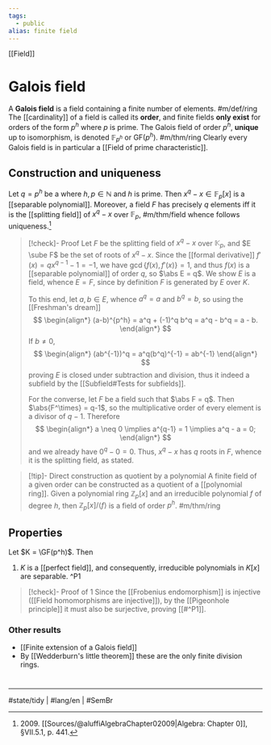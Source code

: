 ```yaml
---
tags:
  - public
alias: finite field
---
```

[[Field]]
# Galois field
A **Galois field** is a field containing a finite number of elements. #m/def/ring
The [[cardinality]] of a field is called its **order**,
and finite fields **only exist** for orders of the form $p^h$ where $p$ is prime.
The Galois field of order $p^h$, **unique** up to isomorphism, is denoted $\mathbb{F}_{p^h}$ or $\mathrm{GF}(p^h)$. #m/thm/ring
Clearly every Galois field is in particular a [[Field of prime characteristic]].

## Construction and uniqueness

Let $q = p^h$ be a where $h,p \in \mathbb{N}$ and $h$ is prime.
Then $x^q - x \in \mathbb{F}_{p}[x]$ is a [[separable polynomial]].
Moreover, a field $F$ has precisely $q$ elements iff it is the [[splitting field]] of $x^q-x$ over $\mathbb{F}_{p}$, #m/thm/field 
whence follows uniqueness.[^2009]

> [!check]- Proof
> Let $F$ be the splitting field of $x^q - x$ over $\mathbb{K}_{p}$,
> and $E \sube F$ be the set of roots of $x^q - x$.
> Since the [[formal derivative]] $f'(x) = qx^{q-1} -1 = -1$,
> we have $\gcd \{ f(x),f'(x) \} = 1$,
> and thus $f(x)$ is a [[separable polynomial]] of order $q$, so $\abs E = q$.
> We show $E$ is a field, whence $E = F$, since by definition $F$ is generated by $E$ over $K$.
> 
> To this end, let $a,b \in E$, whence $a^q = a$ and $b^q = b$, so using the [[Freshman's dream]]
> $$
> \begin{align*}
> (a-b)^{p^h} = a^q + (-1)^q b^q = a^q - b^q = a - b.
> \end{align*}
> $$
> If $b \neq 0$, 
> $$
> \begin{align*}
> (ab^{-1})^q = a^q(b^q)^{-1} = ab^{-1}
> \end{align*}
> $$
> proving $E$ is closed under subtraction and division, thus it indeed a subfield by the [[Subfield#Tests for subfields]].
> 
> For the converse, let $F$ be a field such that $\abs F = q$.
> Then $\abs{F^\times} = q-1$, so the multiplicative order of every element is a divisor of $q-1$.
> Therefore
> $$
> \begin{align*}
> a \neq 0 \implies a^{q-1} = 1 \implies a^q - a = 0;
> \end{align*}
> $$
> and we already have $0^q - 0 = 0$.
> Thus, $x^q - x$ has $q$ roots in $F$, whence it is the splitting field, as stated. <span class="QED"/>

  [^2009]: 2009\. [[Sources/@aluffiAlgebraChapter02009|Algebra: Chapter 0]], §VII.5.1, p. 441.

> [!tip]- Direct construction as quotient by a polynomial
> A finite field of a given order can be constructed as a quotient of a [[polynomial ring]].
> Given a polynomial ring $\mathbb{Z}_{p}[x]$
> and an irreducible polynomial $f$ of degree $h$,
> then $\mathbb{Z}_{p}[x] / \langle f \rangle$ is a field of order $p^h$. #m/thm/ring 
## Properties

Let $K = \GF(p^h)$. Then

1. $K$ is a [[perfect field]], and consequently, irreducible polynomials in $K[x]$ are separable. ^P1

> [!check]- Proof of 1
> Since the [[Frobenius endomorphism]] is injective ([[Field homomorphisms are injective]]), by the [[Pigeonhole principle]] it must also be surjective, proving [[#^P1]]. <span class="QED"/>

### Other results

- [[Finite extension of a Galois field]]
- By [[Wedderburn's little theorem]] these are the only finite division rings.

#
---
#state/tidy | #lang/en | #SemBr
